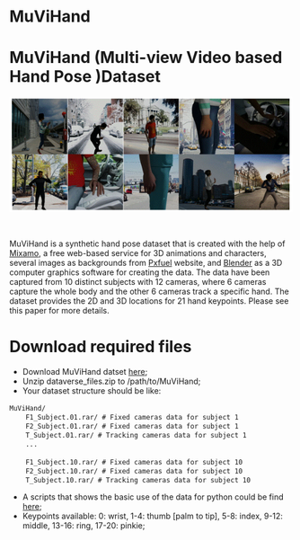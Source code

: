 # MuViHand
 # **MuViHand** (**Mu**lti-view **Vi**deo based **Hand** Pose )Dataset
<p align="center">
  <img src="3D.gif" alt="animated" />
</p>
<br /> 

MuViHand is a synthetic hand pose dataset that is created with the help of [Mixamo](https://www.mixamo.com/#/), a free web-based service for 3D animations and characters, several images as backgrounds from [Pxfuel](https://www.pxfuel.com/) website, and [Blender](https://www.blender.org/) as a 3D computer graphics software for creating the data. The data have been captured from 10 distinct subjects with 12 cameras, where 6 cameras capture the whole body and the other 6 cameras track a specific hand. The dataset provides the 2D and 3D locations for 21 hand keypoints.
Please see this paper for more details.
<br /> 

# Download required files
- Download MuViHand datset [here](https://doi.org/10.5683/SP3/ZHCCZB);
- Unzip dataverse_files.zip to /path/to/MuViHand;
- Your dataset structure should be like:
```
MuViHand/
    F1_Subject.01.rar/ # Fixed cameras data for subject 1 
    F2_Subject.01.rar/ # Fixed cameras data for subject 1 
    T_Subject.01.rar/ # Tracking cameras data for subject 1 
    ...
     
    F1_Subject.10.rar/ # Fixed cameras data for subject 10 
    F2_Subject.10.rar/ # Fixed cameras data for subject 10
    T_Subject.10.rar/ # Tracking cameras data for subject 10 
```

- A scripts that shows the basic use of the data for python could be find [here](https://github.com/LeylaKhaleghi/MuViHand/blob/main/MuViHand.py);
- Keypoints available:
0: wrist, 1-4: thumb [palm to tip], 5-8: index, 9-12: middle, 13-16: ring,  17-20: pinkie;



